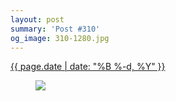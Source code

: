 ```yaml
---
layout: post
summary: 'Post #310'
og_image: 310-1280.jpg
---
```


<div class="post">
 <time>
  <a href="/310">
   {{ page.date | date: "%B %-d, %Y" }}
  </a>
 </time>
 <a href="/310">
  <figure data-taken="4/13/2014">
   <img sizes="(min-width: 700px) 50vw, calc(100vw - 2rem)" src="{{ site.assets_url }}/310-640.jpg" srcset="{{ site.assets_url }}/310-1280.jpg 1280w, {{ site.assets_url }}/310-960.jpg 960w, {{ site.assets_url }}/310-640.jpg 640w, {{ site.assets_url }}/310-320.jpg 320w"/>
  </figure>
 </a>
</div>
